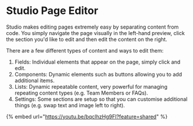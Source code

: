 # Studio Page Editor

Studio makes editing pages extremely easy by separating content from code. You simply navigate the page visually in the left-hand preview, click the section you'd like to edit and then edit the content on the right.

There are a few different types of content and ways to edit them:

1. Fields: Individual elements that appear on the page, simply click and edit.
2. Components: Dynamic elements such as buttons allowing you to add additional items.
3. Lists: Dynamic repeatable content, very powerful for managing repeating content types (e.g. Team Members or FAQs).
4. Settings: Some sections are setup so that you can customise additional things (e.g. swap text and image left to right).

{% embed url="https://youtu.be/bqclhzHg9FI?feature=shared" %}
